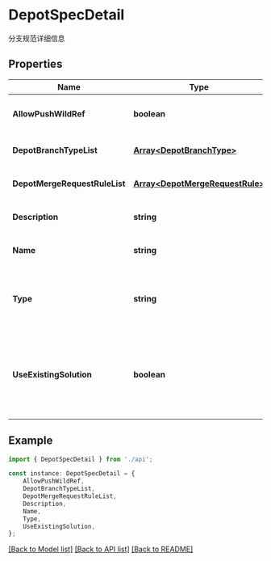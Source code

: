 # DepotSpecDetail

分支规范详细信息

## Properties

Name | Type | Description | Notes
------------ | ------------- | ------------- | -------------
**AllowPushWildRef** | **boolean** | 允许创建规定分支类型以外的分支 | [optional] [default to false]
**DepotBranchTypeList** | [**Array&lt;DepotBranchType&gt;**](DepotBranchType.md) | 分支类型列表 | [optional] [default to undefined]
**DepotMergeRequestRuleList** | [**Array&lt;DepotMergeRequestRule&gt;**](DepotMergeRequestRule.md) | 合并方向规则列表 | [optional] [default to undefined]
**Description** | **string** | 仓库规范描述信息 | [optional] [default to '']
**Name** | **string** | 仓库规范名字 | [optional] [default to '']
**Type** | **string** | system：系统级别的规范；team：团队级别的规范 | [optional] [default to '']
**UseExistingSolution** | **boolean** | 使用的是系统/团队级别的仓库规范（这个字段只在使用仓库路径查询时有用） | [optional] [default to false]

## Example

```typescript
import { DepotSpecDetail } from './api';

const instance: DepotSpecDetail = {
    AllowPushWildRef,
    DepotBranchTypeList,
    DepotMergeRequestRuleList,
    Description,
    Name,
    Type,
    UseExistingSolution,
};
```

[[Back to Model list]](../README.md#documentation-for-models) [[Back to API list]](../README.md#documentation-for-api-endpoints) [[Back to README]](../README.md)
